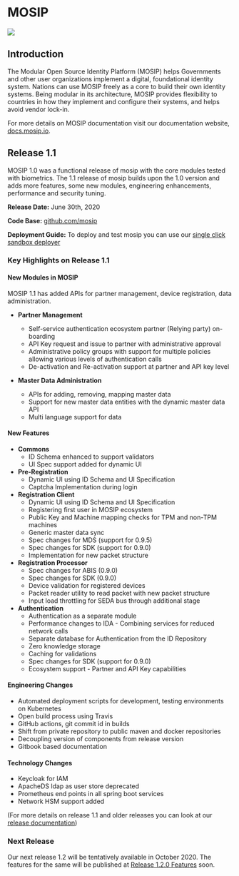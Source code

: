 # MOSIP
![](https://github.com/mosip/documentation/blob/master/docs/_images/mosip_logo.png)

## Introduction
The Modular Open Source Identity Platform (MOSIP) helps Governments and other user organizations implement a digital, foundational identity system. Nations can use MOSIP freely as a core to build their own identity systems. Being modular in its architecture, MOSIP provides flexibility to countries in how they implement and configure their systems, and helps avoid vendor lock-in.

For more details on MOSIP documentation visit our documentation website, [docs.mosip.io](https://docs.mosip.io).

## Release 1.1
MOSIP 1.0 was a functional release of mosip with the core modules tested with biometrics. The 1.1 release of mosip builds upon the 1.0 version and adds more features, some new modules, engineering enhancements, performance and security tuning.

**Release Date:** June 30th, 2020

**Code Base:** [github.com/mosip](https://github.com/mosip)

**Deployment Guide:** To deploy and test mosip you can use our [single click sandbox deployer](https://github.com/mosip/mosip-infra/tree/master/deployment/sandbox-v2)

### Key Highlights on Release 1.1

#### New Modules in MOSIP
MOSIP 1.1 has added APIs for partner management, device registration, data administration.

* **Partner Management**
    * Self-service authentication ecosystem partner (Relying party) on-boarding
    * API Key request and issue to partner with administrative approval
    * Administrative policy groups with support for multiple policies allowing various levels of authentication calls
    * De-activation and Re-activation support at partner and API key level

* **Master Data Administration**
    * APIs for adding, removing, mapping master data
    * Support for new master data entities with the dynamic master data API
    * Multi language support for data

#### New Features
* **Commons**
    * ID Schema enhanced to support validators
    * UI Spec support added for dynamic UI
* **Pre-Registration**
    * Dynamic UI using ID Schema and UI Specification
    * Captcha Implementation during login
* **Registration Client**
    * Dynamic UI using ID Schema and UI Specification
    * Registering first user in MOSIP ecosystem
    * Public Key and Machine mapping checks for TPM and non-TPM machines
    * Generic master data sync
    * Spec changes for MDS (support for 0.9.5)
    * Spec changes for SDK (support for 0.9.0)
    * Implementation for new packet structure
* **Registration Processor**
    * Spec changes for ABIS (0.9.0)
    * Spec changes for SDK (0.9.0)
    * Device validation for registered devices
    * Packet reader utility to read packet with new packet structure
    * Input load throttling for SEDA bus through additional stage
* **Authentication**
    * Authentication as a separate module
    * Performance changes to IDA - Combining services for reduced network calls
    * Separate database for Authentication from the ID Repository
    * Zero knowledge storage
    * Caching for validations
    * Spec changes for SDK (support for 0.9.0)
    * Ecosystem support - Partner and API Key capabilities

#### Engineering Changes
* Automated deployment scripts for development, testing environments on Kubernetes
* Open build process using Travis
* GitHub actions, git commit id in builds
* Shift from private repository to public maven and  docker repositories
* Decoupling version of components from release version
* Gitbook based documentation

#### Technology Changes
* Keycloak for IAM
* ApacheDS ldap as user store deprecated
* Prometheus end points in all spring boot services
* Network HSM support added

(For more details on release 1.1 and older releases you can look at our [release documentation](https://docs.mosip.io/platform/mosip-releases))

### Next Release
Our next release 1.2 will be tentatively available in October 2020. The features for the same will be published at [Release 1.2.0 Features](Release-Notes-1.2.0-Features.md) soon.